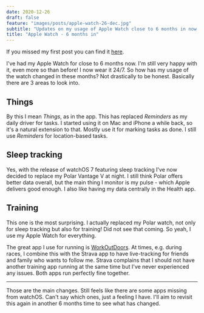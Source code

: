 ```yaml
---
date: 2020-12-26
draft: false
feature: "images/posts/apple-watch-26-dec.jpg"
subtitle: "Updates on my usage of Apple Watch close to 6 months in now."
title: "Apple Watch - 6 months in"
---
```


If you missed my first post you can find it [here](https://www.danvanwijk.com/apple-watch-initial-thoughts/).

I've had my Apple Watch for close to 6 months now. I'm still very happy with it, even more so than before! I now wear it 24/7. So how has my usage of the watch changed in these months? Not drastically to be honest. Basically there are 3 areas to look into.

## Things

By this I mean _Things_, as in the app. This has replaced _Reminders_ as my daily driver for tasks. I started using it on Mac and iPhone a while back, so it's a natural extension to that. Mostly use it for marking tasks as done. I still use _Reminders_ for location-based tasks.

## Sleep tracking

Yes, with the release of watchOS 7 featuring sleep tracking I've now decided to replace my Polar Vantage V at night. I still think Polar offers better data overall, but the main thing I monitor is my pulse - which Apple delivers good enough. I also like having my data centrally in the Health app.

## Training

This one is the most surprising. I actually replaced my Polar watch, not only for sleep tracking but also for training! Did not see that coming. So yeah, I use my Apple Watch for everything.

The great app I use for running is [WorkOutDoors](http://www.workoutdoors.net/). At times, e.g. during races, I combine this with the Strava app to have live-tracking for friends and family who wants to follow me. Strava complains that I should not have another training app running at the same time but I've never experienced any issues. Both apps run perfectly fine together.

---

Those are the main changes. Still feels like there are some apps missing from watchOS. Can't say which ones, just a feeling I have. I'll aim to revisit this again in another 6 months time to see what has changed.
